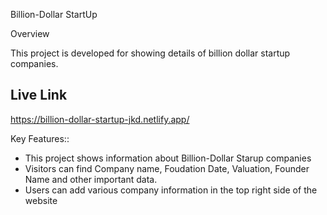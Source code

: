 
Billion-Dollar StartUp

Overview

This project is developed for showing details of billion dollar startup companies. 




## Live Link

https://billion-dollar-startup-jkd.netlify.app/

  
Key Features::

 - This project shows information about Billion-Dollar Starup companies
 - Visitors can find Company name, Foudation Date, Valuation, Founder Name and other important data. 
 - Users can add various company information in the top right side of the website


  